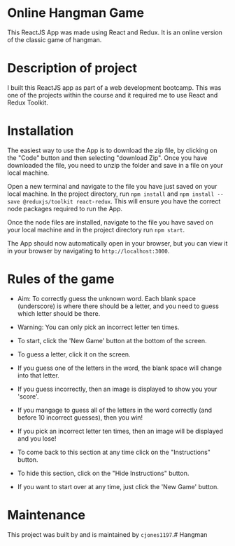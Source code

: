 # Online Hangman Game

This ReactJS App was made using React and Redux. It is an online version of the classic game of hangman.

# Description of project

I built this ReactJS app as part of a web development bootcamp. This was one of the projects within the course and it required me to use React and Redux Toolkit.

# Installation

The easiest way to use the App is to download the zip file, by clicking on the "Code" button and then selecting "download Zip". Once you have downloaded the file, you need to unzip the folder and save in a file on your local machine.

Open a new terminal and navigate to the file you have just saved on your local machine. In the project directory, run `npm install` and `npm install --save @reduxjs/toolkit react-redux`. This will ensure you have the correct node packages required to run the App. 

Once the node files are installed, navigate to the file you have saved on your local machine and in the project directory run `npm start`.

The App should now automatically open in your browser, but you can view it in your browser by navigating to `http://localhost:3000`.

# Rules of the game

- Aim: To correctly guess the unknown word. Each blank space (underscore) is where there should be a letter, and you need to guess which letter should be there.

- Warning: You can only pick an incorrect letter ten times.

- To start, click the 'New Game' button at the bottom of the screen.
- To guess a letter, click it on the screen.
- If you guess one of the letters in the word, the blank space will change into that letter.
- If you guess incorrectly, then an image is displayed to show you your 'score'.
- If you mangage to guess all of the letters in the word correctly (and before 10 incorrect guesses), then you win!
- If you pick an incorrect letter ten times, then an image will be displayed and you lose!
- To come back to this section at any time click on the "Instructions" button.
- To hide this section, click on the "Hide Instructions" button.
- If you want to start over at any time, just click the 'New Game' button.

# Maintenance
 
This project was built by and is maintained by `cjones1197`.# Hangman
